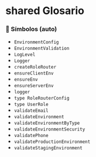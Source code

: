# shared Glosario

<!-- AUTOGEN_SYMBOLS:START -->

### 🔎 Símbolos (auto)

- `EnvironmentConfig`
- `EnvironmentValidation`
- `LogLevel`
- `Logger`
- `createRoleRouter`
- `ensureClientEnv`
- `ensureEnv`
- `ensureServerEnv`
- `logger`
- `type RoleRouterConfig`
- `type UserRole`
- `validateEmail`
- `validateEnvironment`
- `validateEnvironmentByType`
- `validateEnvironmentSecurity`
- `validatePhone`
- `validateProductionEnvironment`
- `validateStagingEnvironment`

<!-- AUTOGEN_SYMBOLS:END -->
